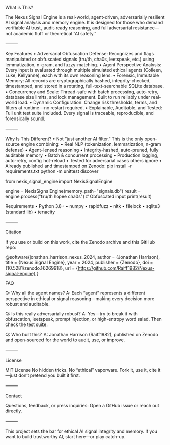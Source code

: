 What is This?

The Nexus Signal Engine is a real-world, agent-driven, adversarially resilient AI signal analysis and memory engine.
It is designed for those who demand verifiable AI trust, audit-ready reasoning, and full adversarial resistance—not academic fluff or theoretical “AI safety.”

⸻

Key Features
	•	Adversarial Obfuscation Defense:
Recognizes and flags manipulated or obfuscated signals (tru/th, cha0s, leetspeak, etc.) using lemmatization, n-gram, and fuzzy-matching.
	•	Agent Perspective Analysis:
Every input is evaluated through multiple simulated ethical agents (Colleen, Luke, Kellyanne), each with its own reasoning lens.
	•	Forensic, Immutable Memory:
All records are cryptographically hashed, integrity-checked, timestamped, and stored in a rotating, full-text-searchable SQLite database.
	•	Concurrency and Scale:
Thread-safe with batch processing, auto-retry, database size limits, and lock management. Built to run reliably under real-world load.
	•	Dynamic Configuration:
Change risk thresholds, terms, and filters at runtime—no restart required.
	•	Explainable, Auditable, and Tested:
Full unit test suite included. Every signal is traceable, reproducible, and forensically sound.

⸻

Why Is This Different?
	•	Not “just another AI filter.” This is the only open-source engine combining:
	•	Real NLP (tokenization, lemmatization, n-gram defense)
	•	Agent-lensed reasoning
	•	Integrity-hashed, auto-pruned, fully auditable memory
	•	Batch & concurrent processing
	•	Production logging, auto-retry, config hot-reload
	•	Tested for adversarial cases others ignore
	•	Already published and timestamped on Zenodo: 
pip install -r requirements.txt
python -m unittest discover

from nexis_signal_engine import NexisSignalEngine

engine = NexisSignalEngine(memory_path="signals.db")
result = engine.process("tru/th hopee cha0s")  # Obfuscated input
print(result)

Requirements
	•	Python 3.8+
	•	numpy
	•	rapidfuzz
	•	nltk
	•	filelock
	•	sqlite3 (standard lib)
	•	tenacity

⸻

Citation

If you use or build on this work, cite the Zenodo archive and this GitHub repo:

@software{jonathan_harrison_nexus_2024,
  author       = {Jonathan Harrison},
  title        = {Nexus Signal Engine},
  year         = 2024,
  publisher    = {Zenodo},
  doi          = {10.5281/zenodo.16269918},
  url          = {https://github.com/Raiff1982/Nexus-signal-engine}
}

FAQ

Q: Why all the agent names?
A: Each “agent” represents a different perspective in ethical or signal reasoning—making every decision more robust and auditable.

Q: Is this really adversarially robust?
A: Yes—try to break it with obfuscation, leetspeak, prompt injection, or high-entropy word salad. Then check the test suite.

Q: Who built this?
A: Jonathan Harrison (Raiff1982), published on Zenodo and open-sourced for the world to audit, use, or improve.

⸻

License

MIT License
No hidden tricks. No “ethical” vaporware.
Fork it, use it, cite it—just don’t pretend you built it first.

⸻

Contact

Questions, feedback, or press inquiries:
Open a GitHub issue or reach out directly.

⸻

This project sets the bar for ethical AI signal integrity and memory. If you want to build trustworthy AI, start here—or play catch-up.
